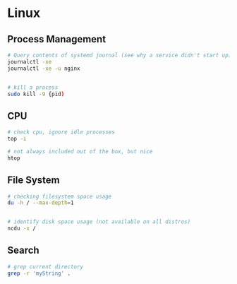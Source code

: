 # Linux

## Process Management
```bash
# Query contents of systemd journal (see why a service didn't start up) 
journalctl -xe
journalctl -xe -u nginx


# kill a process
sudo kill -9 {pid)
```


## CPU
```bash
# check cpu, ignore idle processes
top -i

# not always included out of the box, but nice
htop
```

## File System
```bash
# checking filesystem space usage
du -h / --max-depth=1


# identify disk space usage (not available on all distros)
ncdu -x /
```

## Search

```bash
# grep current directory
grep -r 'myString' .
```